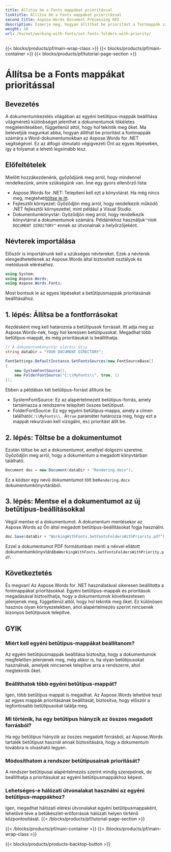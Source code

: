 ```yaml
---
title: Állítsa be a Fonts mappákat prioritással
linktitle: Állítsa be a Fonts mappákat prioritással
second_title: Aspose.Words Document Processing API
description: Ismerje meg, hogyan állíthat be prioritást a fontmappák számára a Word dokumentumokban az Aspose.Words for .NET használatával. Útmutatónk biztosítja, hogy dokumentumai minden alkalommal tökéletesen jelenjenek meg.
weight: 10
url: /hu/net/working-with-fonts/set-fonts-folders-with-priority/
---
```


{{< blocks/products/pf/main-wrap-class >}}
{{< blocks/products/pf/main-container >}}
{{< blocks/products/pf/tutorial-page-section >}}

# Állítsa be a Fonts mappákat prioritással

## Bevezetés

A dokumentumkezelés világában az egyéni betűtípus-mappák beállítása világméretű különbséget jelenthet a dokumentumok tökéletes megjelenítésében, függetlenül attól, hogy hol tekintik meg őket. Ma belevetjük magunkat abba, hogyan állíthat be prioritást a fontmappák számára a Word-dokumentumokban az Aspose.Words for .NET segítségével. Ez az átfogó útmutató végigvezeti Önt az egyes lépéseken, így a folyamat a lehető legsimább lesz.

## Előfeltételek

Mielőtt hozzákezdenénk, győződjünk meg arról, hogy mindennel rendelkezünk, amire szükségünk van. Íme egy gyors ellenőrző lista:

-  Aspose.Words for .NET: Telepíteni kell ezt a könyvtárat. Ha még nincs meg, megteheti[töltse le itt](https://releases.aspose.com/words/net/).
- Fejlesztői környezet: Győződjön meg arról, hogy rendelkezik működő .NET fejlesztői környezettel, mint például a Visual Studio.
-  Dokumentumkönyvtár: Győződjön meg arról, hogy rendelkezik könyvtárral a dokumentumok számára. Példáinkhoz használjuk`"YOUR DOCUMENT DIRECTORY"` ennek az útvonalnak a helyőrzőjeként.

## Névterek importálása

Először is importálnunk kell a szükséges névtereket. Ezek a névterek elengedhetetlenek az Aspose.Words által biztosított osztályok és metódusok eléréséhez.

```csharp
using System;
using Aspose.Words;
using Aspose.Words.Fonts;
```

Most bontsuk le az egyes lépéseket a betűtípusmappák prioritásának beállításához.

## 1. lépés: Állítsa be a fontforrásokat

Kezdésként meg kell határoznia a betűtípusok forrásait. Itt adja meg az Aspose.Words-nek, hogy hol keressen betűtípusokat. Megadhat több betűtípus-mappát, és még prioritásukat is beállíthatja.

```csharp
// A dokumentumkönyvtár elérési útja
string dataDir = "YOUR DOCUMENT DIRECTORY";

FontSettings.DefaultInstance.SetFontsSources(new FontSourceBase[]
{
    new SystemFontSource(), 
    new FolderFontSource("C:\\MyFonts\\", true, 1)
});
```

Ebben a példában két betűtípus-forrást állítunk be:
- SystemFontSource: Ez az alapértelmezett betűtípus-forrás, amely tartalmazza a rendszerre telepített összes betűtípust.
-  FolderFontSource: Ez egy egyéni betűtípus-mappa, amely a címen található`C:\\MyFonts\\` . A`true` paraméter határozza meg, hogy ezt a mappát rekurzívan kell vizsgálni, és`1` prioritást állít be.

## 2. lépés: Töltse be a dokumentumot

Ezután töltse be azt a dokumentumot, amellyel dolgozni szeretne. Győződjön meg arról, hogy a dokumentum a megadott könyvtárban található.

```csharp
Document doc = new Document(dataDir + "Rendering.docx");
```

 Ez a kódsor egy nevű dokumentumot tölt be`Rendering.docx` dokumentumkönyvtárából.

## 3. lépés: Mentse el a dokumentumot az új betűtípus-beállításokkal

Végül mentse el a dokumentumot. A dokumentum mentésekor az Aspose.Words az Ön által megadott betűtípus-beállításokat fogja használni.

```csharp
doc.Save(dataDir + "WorkingWithFonts.SetFontsFoldersWithPriority.pdf");
```

 Ezzel a dokumentumot PDF formátumban menti a névvel ellátott dokumentumkönyvtárába`WorkingWithFonts.SetFontsFoldersWithPriority.pdf`.

## Következtetés

És megvan! Az Aspose.Words for .NET használatával sikeresen beállította a fontmappákat prioritásokkal. Egyéni betűtípus-mappák és prioritások megadásával biztosíthatja, hogy a dokumentumok következetesen jelenjenek meg, függetlenül attól, hogy hol tekintik meg őket. Ez különösen hasznos olyan környezetekben, ahol alapértelmezés szerint nincsenek bizonyos betűtípusok telepítve.

## GYIK

### Miért kell egyéni betűtípus-mappákat beállítanom?
Az egyéni betűtípusmappák beállítása biztosítja, hogy a dokumentumok megfelelően jelenjenek meg, még akkor is, ha olyan betűtípusokat használnak, amelyek nincsenek telepítve arra a rendszerre, ahol megtekintik őket.

### Beállíthatok több egyéni betűtípus-mappát?
Igen, több betűtípus mappát is megadhat. Az Aspose.Words lehetővé teszi az egyes mappák prioritásának beállítását, biztosítva, hogy először a legfontosabb betűtípusokat találja meg.

### Mi történik, ha egy betűtípus hiányzik az összes megadott forrásból?
Ha egy betűtípus hiányzik az összes megadott forrásból, az Aspose.Words tartalék betűtípust használ annak biztosítására, hogy a dokumentum továbbra is olvasható legyen.

### Módosíthatom a rendszer betűtípusainak prioritását?
A rendszer betűtípusai alapértelmezés szerint mindig szerepelnek, de beállíthatja a prioritásukat az egyéni betűtípusmappákhoz képest.

### Lehetséges-e hálózati útvonalakat használni az egyéni betűtípus-mappákhoz?
Igen, megadhat hálózati elérési útvonalakat egyéni betűtípusmappaként, lehetővé téve a betűkészlet-erőforrások hálózati helyen történő központosítását.
{{< /blocks/products/pf/tutorial-page-section >}}

{{< /blocks/products/pf/main-container >}}
{{< /blocks/products/pf/main-wrap-class >}}

{{< blocks/products/products-backtop-button >}}
